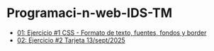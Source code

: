 # Programaci-n-web-IDS-TM
- [01: Ejercicio #1 CSS - Formato de texto, fuentes, fondos y border](/ejercicio_01/index.html)
- [02: Ejercicio #2 Tarjeta 13/sept/2025](/ejercicio_tarjeta/index.html/style.css)
